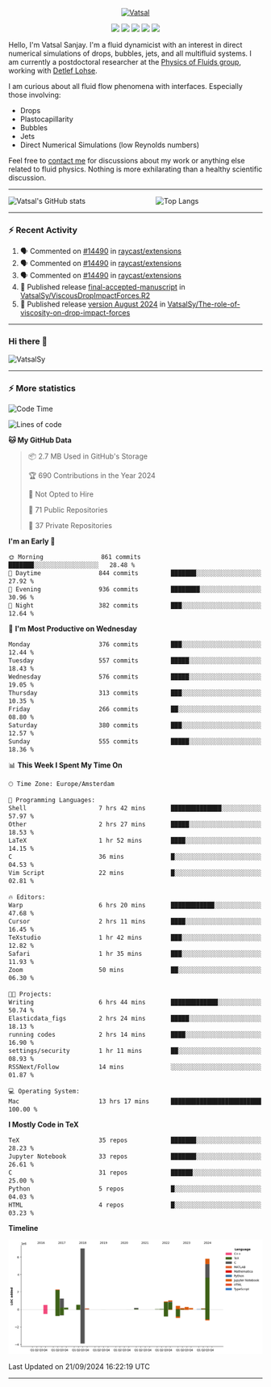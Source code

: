 <center>

[<img alt="Vatsal" width="200px" src="https://www.dropbox.com/s/dxyybgtblo8er6h/Logo_Vatsal_Vector.png?raw=1">](https://www.vatsalsanjay.com)

[<img src="https://img.shields.io/badge/googlescholar-4285F4?&style=for-the-badge&logo=googlescholar&logoColor=white">](https://scholar.google.com/citations?hl=en&user=67aQviYAAAAJ)
[<img src="https://img.shields.io/static/v1.svg?&style=for-the-badge&logo=ResearchGate&label=&message=ResearchGate&logoColor=white&color=green">](https://www.researchgate.net/profile/Vatsal-Sanjay-2)
[<img src="https://img.shields.io/badge/twitter-1DA1F2?&style=for-the-badge&logo=twitter&logoColor=white">](https://twitter.com/VatsalSanjay)
[<img src="https://img.shields.io/badge/linkedin-0A66C2?&style=for-the-badge&logo=linkedin">](https://www.linkedin.com/in/vatsalsanjay/)
[<img src="https://img.shields.io/badge/orcid-A6CE39?&style=for-the-badge&logo=orcid&logoColor=white">](https://orcid.org/0000-0002-4293-6099)

</center>

Hello, I'm Vatsal Sanjay. I'm a fluid dynamicist with an interest in direct numerical simulations of drops, bubbles, jets, and all multifluid systems. I am currently a postdoctoral researcher at the [Physics of Fluids group](https://pof.tnw.utwente.nl), working with [Detlef Lohse](https://en.wikipedia.org/wiki/Detlef_Lohse). 

I am curious about all fluid flow phenomena with interfaces. Especially those involving:

- Drops
- Plastocapillarity
- Bubbles
- Jets
- Direct Numerical Simulations (low Reynolds numbers)

Feel free to [contact me](mailto:contact@vatsalsanjay.com) for discussions about my work or anything else related to fluid physics. Nothing is more exhilarating than a healthy scientific discussion.

<!-- ![Vatsal's GitHub stats](https://github-readme-stats-xi-wine-74.vercel.app/api?username=VatsalSy&show_icons=true&theme=vision-friendly-dark)

![Top Langs](https://github-readme-stats-xi-wine-74.vercel.app/api/top-langs/?username=VatsalSy&layout=compact&theme=vision-friendly-dark) -->

---
<div style="display: flex; justify-content: space-between;">
    <img src="https://github-readme-stats-xi-wine-74.vercel.app/api?username=VatsalSy&show_icons=true&theme=vision-friendly-dark" alt="Vatsal's GitHub stats" style="width: 55%;">
    <img src="https://github-readme-stats-xi-wine-74.vercel.app/api/top-langs/?username=VatsalSy&layout=compact&theme=vision-friendly-dark" alt="Top Langs" style="width: 42%;">
</div>

---

### :zap: Recent Activity

<!--START_SECTION:activity-->
1. 🗣 Commented on [#14490](https://github.com/raycast/extensions/issues/14490#issuecomment-2355483960) in [raycast/extensions](https://github.com/raycast/extensions)
2. 🗣 Commented on [#14490](https://github.com/raycast/extensions/issues/14490#issuecomment-2355477967) in [raycast/extensions](https://github.com/raycast/extensions)
3. 🗣 Commented on [#14490](https://github.com/raycast/extensions/issues/14490#issuecomment-2355476324) in [raycast/extensions](https://github.com/raycast/extensions)
4. 🚀 Published release [final-accepted-manuscript](https://github.com/VatsalSy/ViscousDropImpactForces.R2/releases/tag/vFinal) in [VatsalSy/ViscousDropImpactForces.R2](https://github.com/VatsalSy/ViscousDropImpactForces.R2)
5. 🚀 Published release [version August 2024](https://github.com/VatsalSy/The-role-of-viscosity-on-drop-impact-forces/releases/tag/v1.0) in [VatsalSy/The-role-of-viscosity-on-drop-impact-forces](https://github.com/VatsalSy/The-role-of-viscosity-on-drop-impact-forces)
<!--END_SECTION:activity-->
---

### Hi there 👋
<p align="left"> <img src="https://komarev.com/ghpvc/?username=VatsalSy&label=Profile%20views&color=orange&style=for-the-badge" alt="VatsalSy" /> </p>

---
### :zap: More statistics

<!--START_SECTION:waka-->
![Code Time](http://img.shields.io/badge/Code%20Time-331%20hrs%2033%20mins-blue)

![Lines of code](https://img.shields.io/badge/From%20Hello%20World%20I%27ve%20Written-21.1%20million%20lines%20of%20code-blue)

**🐱 My GitHub Data** 

> 📦 2.7 MB Used in GitHub's Storage 
 > 
> 🏆 690 Contributions in the Year 2024
 > 
> 🚫 Not Opted to Hire
 > 
> 📜 71 Public Repositories 
 > 
> 🔑 37 Private Repositories 
 > 
**I'm an Early 🐤** 

```text
🌞 Morning                861 commits         ███████░░░░░░░░░░░░░░░░░░   28.48 % 
🌆 Daytime                844 commits         ███████░░░░░░░░░░░░░░░░░░   27.92 % 
🌃 Evening                936 commits         ████████░░░░░░░░░░░░░░░░░   30.96 % 
🌙 Night                  382 commits         ███░░░░░░░░░░░░░░░░░░░░░░   12.64 % 
```
📅 **I'm Most Productive on Wednesday** 

```text
Monday                   376 commits         ███░░░░░░░░░░░░░░░░░░░░░░   12.44 % 
Tuesday                  557 commits         █████░░░░░░░░░░░░░░░░░░░░   18.43 % 
Wednesday                576 commits         █████░░░░░░░░░░░░░░░░░░░░   19.05 % 
Thursday                 313 commits         ███░░░░░░░░░░░░░░░░░░░░░░   10.35 % 
Friday                   266 commits         ██░░░░░░░░░░░░░░░░░░░░░░░   08.80 % 
Saturday                 380 commits         ███░░░░░░░░░░░░░░░░░░░░░░   12.57 % 
Sunday                   555 commits         █████░░░░░░░░░░░░░░░░░░░░   18.36 % 
```


📊 **This Week I Spent My Time On** 

```text
🕑︎ Time Zone: Europe/Amsterdam

💬 Programming Languages: 
Shell                    7 hrs 42 mins       ██████████████░░░░░░░░░░░   57.97 % 
Other                    2 hrs 27 mins       █████░░░░░░░░░░░░░░░░░░░░   18.53 % 
LaTeX                    1 hr 52 mins        ████░░░░░░░░░░░░░░░░░░░░░   14.15 % 
C                        36 mins             █░░░░░░░░░░░░░░░░░░░░░░░░   04.53 % 
Vim Script               22 mins             █░░░░░░░░░░░░░░░░░░░░░░░░   02.81 % 

🔥 Editors: 
Warp                     6 hrs 20 mins       ████████████░░░░░░░░░░░░░   47.68 % 
Cursor                   2 hrs 11 mins       ████░░░░░░░░░░░░░░░░░░░░░   16.45 % 
TeXstudio                1 hr 42 mins        ███░░░░░░░░░░░░░░░░░░░░░░   12.82 % 
Safari                   1 hr 35 mins        ███░░░░░░░░░░░░░░░░░░░░░░   11.93 % 
Zoom                     50 mins             ██░░░░░░░░░░░░░░░░░░░░░░░   06.30 % 

🐱‍💻 Projects: 
Writing                  6 hrs 44 mins       █████████████░░░░░░░░░░░░   50.74 % 
Elasticdata_figs         2 hrs 24 mins       █████░░░░░░░░░░░░░░░░░░░░   18.13 % 
running codes            2 hrs 14 mins       ████░░░░░░░░░░░░░░░░░░░░░   16.90 % 
settings/security        1 hr 11 mins        ██░░░░░░░░░░░░░░░░░░░░░░░   08.93 % 
RSSNext/Follow           14 mins             ░░░░░░░░░░░░░░░░░░░░░░░░░   01.87 % 

💻 Operating System: 
Mac                      13 hrs 17 mins      █████████████████████████   100.00 % 
```

**I Mostly Code in TeX** 

```text
TeX                      35 repos            ███████░░░░░░░░░░░░░░░░░░   28.23 % 
Jupyter Notebook         33 repos            ███████░░░░░░░░░░░░░░░░░░   26.61 % 
C                        31 repos            ██████░░░░░░░░░░░░░░░░░░░   25.00 % 
Python                   5 repos             █░░░░░░░░░░░░░░░░░░░░░░░░   04.03 % 
HTML                     4 repos             █░░░░░░░░░░░░░░░░░░░░░░░░   03.23 % 
```



**Timeline**

![Lines of Code chart](https://raw.githubusercontent.com/VatsalSy/VatsalSy/main/assets/bar_graph.png)


 Last Updated on 21/09/2024 16:22:19 UTC
<!--END_SECTION:waka-->
---
